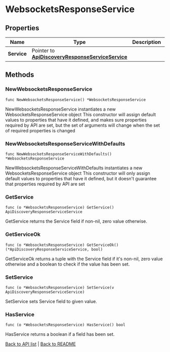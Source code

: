 # WebsocketsResponseService

## Properties

Name | Type | Description | Notes
------------ | ------------- | ------------- | -------------
**Service** | Pointer to [**ApiDiscoveryResponseServiceService**](ApiDiscoveryResponseServiceService.md) |  | [optional] 

## Methods

### NewWebsocketsResponseService

`func NewWebsocketsResponseService() *WebsocketsResponseService`

NewWebsocketsResponseService instantiates a new WebsocketsResponseService object
This constructor will assign default values to properties that have it defined,
and makes sure properties required by API are set, but the set of arguments
will change when the set of required properties is changed

### NewWebsocketsResponseServiceWithDefaults

`func NewWebsocketsResponseServiceWithDefaults() *WebsocketsResponseService`

NewWebsocketsResponseServiceWithDefaults instantiates a new WebsocketsResponseService object
This constructor will only assign default values to properties that have it defined,
but it doesn't guarantee that properties required by API are set

### GetService

`func (o *WebsocketsResponseService) GetService() ApiDiscoveryResponseServiceService`

GetService returns the Service field if non-nil, zero value otherwise.

### GetServiceOk

`func (o *WebsocketsResponseService) GetServiceOk() (*ApiDiscoveryResponseServiceService, bool)`

GetServiceOk returns a tuple with the Service field if it's non-nil, zero value otherwise
and a boolean to check if the value has been set.

### SetService

`func (o *WebsocketsResponseService) SetService(v ApiDiscoveryResponseServiceService)`

SetService sets Service field to given value.

### HasService

`func (o *WebsocketsResponseService) HasService() bool`

HasService returns a boolean if a field has been set.


[Back to API list](../README.md#documentation-for-api-endpoints) | [Back to README](../README.md)


